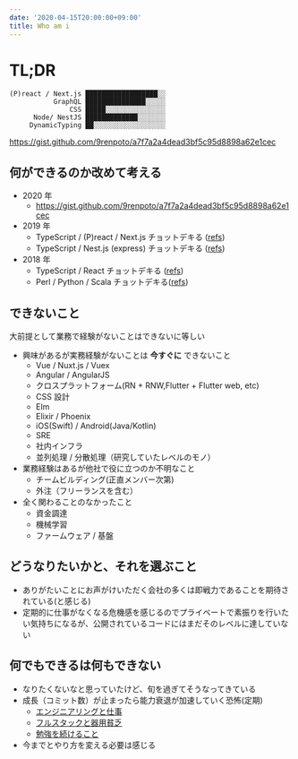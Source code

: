 ```yaml
---
date: '2020-04-15T20:00:00+09:00'
title: Who am i
---
```


# TL;DR

```
(P)react / Next.js ██████████████████░░
           GraphQL ███████████████░░░░░
               CSS █████░░░░░░░░░░░░░░░
      Node/ NestJS █████████████░░░░░░░
     DynamicTyping ██░░░░░░░░░░░░░░░░░░
```

<https://gist.github.com/9renpoto/a7f7a2a4dead3bf5c95d8898a62e1cec>

## 何ができるのか改めて考える

- 2020 年
  - <https://gist.github.com/9renpoto/a7f7a2a4dead3bf5c95d8898a62e1cec>
- 2019 年
  - TypeScript / (P)react / Next.js チョットデキる
    ([refs](/entry/2019/12/08/next-stack/))
  - TypeScript / Nest.js (express) チョットデキる
    ([refs](/entry/2019/12/08/next-stack/))
- 2018 年
  - TypeScript / React チョットデキる
    ([refs](/entry/2018/10/31/goodbye/))
  - Perl / Python / Scala
    チョットデキる([refs](/entry/2018/10/31/goodbye/))

## できないこと

大前提として業務で経験がないことはできないに等しい

- 興味があるが実務経験がないことは **今すぐに** できないこと
  - Vue / Nuxt.js / Vuex
  - Angular / AngularJS
  - クロスプラットフォーム(RN + RNW,Flutter + Flutter web, etc)
  - CSS 設計
  - Elm
  - Elixir / Phoenix
  - iOS(Swift) / Android(Java/Kotlin)
  - SRE
  - 社内インフラ
  - 並列処理 / 分散処理（研究していたレベルのモノ）
- 業務経験はあるが他社で役に立つのか不明なこと
  - チームビルディング(正直メンバー次第)
  - 外注（フリーランスを含む）
- 全く関わることのなかったこと
  - 資金調達
  - 機械学習
  - ファームウェア / 基盤

## どうなりたいかと、それを選ぶこと

- ありがたいことにお声がけいただく会社の多くは即戦力であることを期待されている(と感じる)
- 定期的に仕事がなくなる危機感を感じるのでプライベートで素振りを行いたい気持ちになるが、公開されているコードにはまだそのレベルに達していない

## 何でもできるは何もできない

- なりたくないなと思っていたけど、旬を過ぎてそうなってきている
- 成長（コミット数）が止まったら能力衰退が加速していく恐怖(定期)
  - [エンジニアリングと仕事](/entry/2018/04/10/works/)
  - [フルスタックと器用貧乏](/entry/2017/10/24/full-stack-engineer/)
  - [勉強を続けること](/entry/2016/09/05/study-motivation/)
- 今までとやり方を変える必要は感じる
